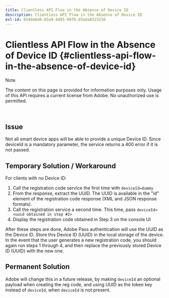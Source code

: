 ```yaml
---
title: Clientless API Flow in the Absence of Device ID
description: Clientless API Flow in the Absence of Device ID
exl-id: 6549a6d6-03a9-4d95-99fb-d3ada832323d
---
```

# Clientless API Flow in the Absence of Device ID {#clientless-api-flow-in-the-absence-of-device-id}

>[!NOTE]
>
>The content on this page is provided for information purposes only. Usage of this API requires a current license from Adobe. No unauthorized use is permitted.

</br>


## Issue

Not all smart device apps will be able to provide a unique Device ID.  Since deviceId is a mandatory parameter, the service returns a 400 error if it is not passed.


## Temporary Solution / Workaround

For clients with no Device ID:

1.  Call the registration code service the first time with `deviceId=dummy`
1.  From the response, extract the UUID. The UUID is available in the "id" element of the registration code response (XML and JSON response formats).
1.  Call the registration service a second time. This time, pass `deviceId=<uuid obtained in step #2>`
1.  Display the registration code obtained in Step 3 on the console UI


After these steps are done, Adobe Pass authentication will use the UUID as the Device ID. Store this Device ID (UUID) in the local storage of the device. In the event that the user generates a new registration code, you should again run steps 1 through 4, and then replace the previously stored Device ID (UUID) with the new one.



## Permanent Solution

Adobe will change this in a future release, by making `deviceId` an optional payload when creating the reg code, and using UUID as the token key instead of `deviceId`, when `deviceId` is not present.

<!--
## Related Information

- [Clientless API Reference](/help/authentication/rest-api-reference.md)
-->

